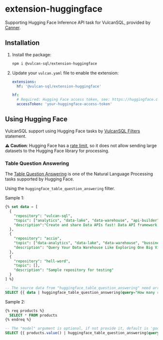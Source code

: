 # extension-huggingface

Supporting Hugging Face Inference API task for VulcanSQL, provided by [Canner](https://canner.io/).

## Installation

1. Install the package:

   ```bash
   npm i @vulcan-sql/extension-huggingface
   ```

2. Update your `vulcan.yaml` file to enable the extension:

   ```yaml
   extensions:
     hf: '@vulcan-sql/extension-huggingface'

   hf:
     # Required: Hugging Face access token, see: https://huggingface.co/docs/hub/security-tokens
     accessToken: 'your-huggingface-access-token'
   ```

## Using Hugging Face

VulcanSQL support using Hugging Face tasks by [VulcanSQL Filters](https://vulcansql.com/docs/develop/advance#filters) statement.

**⚠️ Caution**: Hugging Face has a [rate limit](https://huggingface.co/docs/api-inference/faq#rate-limits), so it does not allow sending large datasets to the Hugging Face library for processing.

### Table Question Answering

The [Table Question Answering](https://huggingface.co/docs/api-inference/detailed_parameters#table-question-answering-task) is one of the Natural Language Processing tasks supported by Hugging Face.

Using the `huggingface_table_question_answering` filter.

Sample 1:

```sql
{% set data = [
  {
    "repository": "vulcan-sql",
    "topic": ["analytics", "data-lake", "data-warehouse", "api-builder"],
    "description":"Create and share Data APIs fast! Data API framework for DuckDB, ClickHouse, Snowflake, BigQuery, PostgreSQL"
  },
  {
    "repository": "accio",
    "topic": ["data-analytics", "data-lake", "data-warehouse", "bussiness-intelligence"],
    "description": "Query Your Data Warehouse Like Exploring One Big View."
  },
  {
    "repository": "hell-word",
    "topic": [],
    "description": "Sample repository for testing"
  }
] %}

-- The source data from "huggingface_table_question_answering" need array of object type.
SELECT {{ data | huggingface_table_question_answering(query="How many repositories related to data-lake topic?") }}
```

Sample 2:

```sql
{% req products %}
  SELECT * FROM products
{% endreq %}

-- The "model" argument is optional, if not provide it, default is 'google/tapas-base-finetuned-wtq'
SELECT {{ products.value() | huggingface_table_question_answering(query="How many products related to 3C type?", model="microsoft/tapex-base-finetuned-wtq") }}
```
